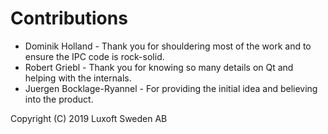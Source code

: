# Contributions

* Dominik Holland - Thank you for shouldering most of the work and to ensure
    the IPC code is rock-solid.
* Robert Griebl - Thank you for knowing so many details on Qt and helping with
    the internals.
* Juergen Bocklage-Ryannel - For providing the initial idea and believing into
    the product.

Copyright (C) 2019 Luxoft Sweden AB
